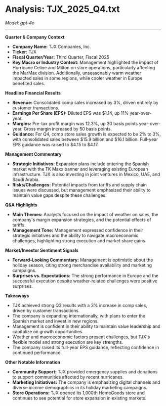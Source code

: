 # Analysis: TJX_2025_Q4.txt

*Model: gpt-4o*

---

**Quarter & Company Context**

- **Company Name:** TJX Companies, Inc.
- **Ticker:** TJX
- **Fiscal Quarter/Year:** Third Quarter, Fiscal 2025
- **Key Macro or Industry Context:** Management highlighted the impact of Hurricane Celine and Milton on store operations, particularly affecting the MarMax division. Additionally, unseasonably warm weather impacted sales in some regions, while cooler weather in Europe benefited sales.

**Headline Financial Results**

- **Revenue:** Consolidated comp sales increased by 3%, driven entirely by customer transactions.
- **Earnings Per Share (EPS):** Diluted EPS was $1.14, up 11% year-over-year.
- **Margins:** Pre-tax profit margin was 12.3%, up 30 basis points year-over-year. Gross margin increased by 50 basis points.
- **Guidance:** For Q4, comp store sales growth is expected to be 2% to 3%, with consolidated sales between $15.9 billion and $16.1 billion. Full-year EPS guidance was raised to $4.15 to $4.17.

**Management Commentary**

- **Strategic Initiatives:** Expansion plans include entering the Spanish market with the TK Maxx banner and leveraging existing European infrastructure. TJX is also investing in joint ventures in Mexico, UAE, and Saudi Arabia.
- **Risks/Challenges:** Potential impacts from tariffs and supply chain issues were discussed, but management emphasized their ability to maintain value gaps despite these challenges.

**Q&A Highlights**

- **Main Themes:** Analysts focused on the impact of weather on sales, the company's margin expansion strategies, and the potential effects of tariffs.
- **Management Tone:** Management expressed confidence in their strategic initiatives and the ability to navigate macroeconomic challenges, highlighting strong execution and market share gains.

**Market/Investor Sentiment Signals**

- **Forward-Looking Commentary:** Management is optimistic about the holiday season, citing strong merchandise availability and marketing campaigns.
- **Surprises vs. Expectations:** The strong performance in Europe and the successful execution despite weather-related challenges were positive surprises.

**Takeaways**

- TJX achieved strong Q3 results with a 3% increase in comp sales, driven by customer transactions.
- The company is expanding internationally, with plans to enter the Spanish market and invest in new regions.
- Management is confident in their ability to maintain value leadership and capitalize on growth opportunities.
- Weather and macroeconomic factors present challenges, but TJX's flexible model and strong execution are key strengths.
- The company raised its full-year EPS guidance, reflecting confidence in continued performance.

**Other Notable Information**

- **Community Support:** TJX provided emergency supplies and donations to support communities affected by recent hurricanes.
- **Marketing Initiatives:** The company is emphasizing digital channels and diverse income demographics in its holiday marketing campaigns.
- **Store Operations:** TJX opened its 1,000th HomeGoods store and continues to see potential for store expansion in existing markets.
